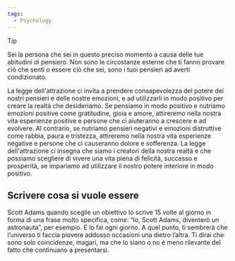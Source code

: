 ```yaml
---
tags:
  - Psychology
---
```

> [!tip] 
> Sei la persona che sei in questo preciso momento a causa delle tue abitudini di pensiero. Non sono le circostanze esterne che ti fanno provare ciò che senti o essere ciò che sei, sono i tuoi pensieri ad averti condizionato.

La legge dell'attrazione ci invita a prendere consapevolezza del potere dei nostri pensieri e delle nostre emozioni, e ad utilizzarli in modo positivo per creare la realtà che desideriamo.
Se pensiamo in modo positivo e nutriamo emozioni positive come gratitudine, gioia e amore, attireremo nella nostra vita esperienze positive e persone che ci aiuteranno a crescere e ad evolvere.
Al contrario, se nutriamo pensieri negativi e emozioni distruttive come rabbia, paura e tristezza, attireremo nella nostra vita esperienze negative e persone che ci causeranno dolore e sofferenza.
La legge dell'attrazione ci insegna che siamo i creatori della nostra realtà e che possiamo scegliere di vivere una vita piena di felicità, successo e prosperità, se impariamo ad utilizzare il nostro potere interiore in modo positivo.

## Scrivere cosa si vuole essere 

Scott Adams quando sceglie un obiettivo lo scrive 15 volte al giorno in forma di una frase molto specifica, come: “Io, Scott Adams, diventerò un astronauta”, per esempio. E lo fai ogni giorno. A quel punto, ti sembrerà che l’universo ti faccia piovere addosso occasioni una dietro l’altra. Ti dirai che sono solo coincidenze, magari, ma che lo siano o no è meno rilevante del fatto che continuano a presentarsi.